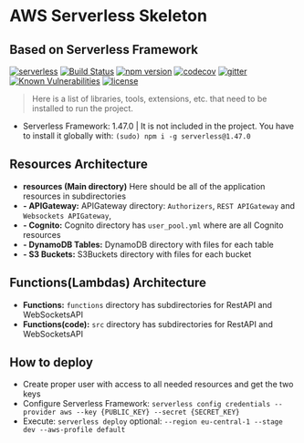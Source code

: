 # AWS Serverless Skeleton

## Based on Serverless Framework

[![serverless](http://public.serverless.com/badges/v3.svg)](http://www.serverless.com)
[![Build Status](https://api.travis-ci.com/Cloud-Labs-Org/AWS-Serverless-Skeleton.svg?branch=master)](https://api.travis-ci.com/Cloud-Labs-Org/AWS-Serverless-Skeleton)
[![npm version](https://badge.fury.io/js/serverless.svg)](https://badge.fury.io/js/serverless)
[![codecov](https://codecov.io/gh/serverless/serverless/branch/master/graph/badge.svg)](https://codecov.io/gh/serverless/serverless)
[![gitter](https://img.shields.io/gitter/room/serverless/serverless.svg)](https://gitter.im/serverless/serverless)
[![Known Vulnerabilities](https://snyk.io/test/github/serverless/serverless/badge.svg)](https://snyk.io/test/github/serverless/serverless)
[![license](https://img.shields.io/npm/l/serverless.svg)](https://www.npmjs.com/package/serverless)

> Here is a list of libraries, tools, extensions, etc. that need to be installed to run the project.

* Serverless Framework: 1.47.0 | It is not included in the project. You have to install it globally with: `(sudo) npm i -g serverless@1.47.0`


## Resources Architecture

* **resources (Main directory)** Here should be all of the application resources in subdirectories
* **- APIGateway:** APIGateway directory: `Authorizers`, `REST APIGateway` and `Websockets APIGateway`, 
* **- Cognito:** Cognito directory has `user_pool.yml` where are all Cognito resources
* **- DynamoDB Tables:** DynamoDB directory with files for each table
* **- S3 Buckets:** S3Buckets directory with files for each bucket


## Functions(Lambdas) Architecture

* **Functions:** `functions` directory has subdirectories for RestAPI and WebSocketsAPI
* **Functions(code):** `src` directory has subdirectories for RestAPI and WebSocketsAPI


## How to deploy

*  Create proper user with access to all needed resources and get the two keys
*  Configure Serverless Framework: `serverless config credentials --provider aws --key {PUBLIC_KEY} --secret {SECRET_KEY}`
*  Execute: `serverless deploy` optional: `--region eu-central-1 --stage dev --aws-profile default`
